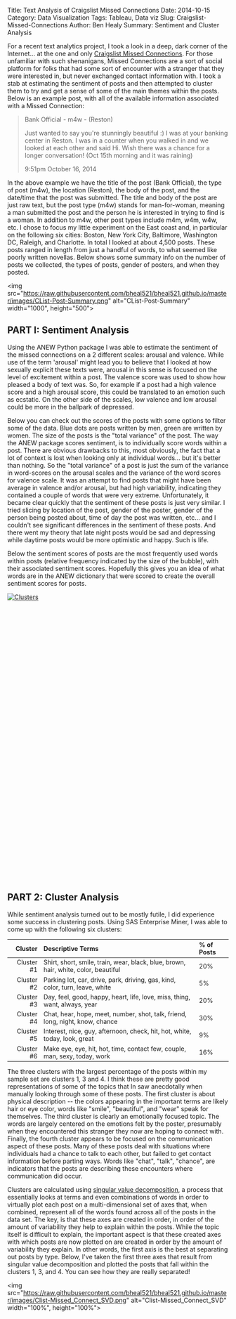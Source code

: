 Title: Text Analysis of Craigslist Missed Connections
Date: 2014-10-15
Category: Data Visualization
Tags: Tableau, Data viz
Slug: Craigslist-Missed-Connections
Author: Ben Healy
Summary: Sentiment and Cluster Analysis

For a recent text analytics project, I took a look in a deep, dark corner of the Internet... at the one and only [Craigslist Missed Connections](https://newyork.craigslist.org/search/mis). 
For those unfamiliar with such shenanigans, Missed Connections are a sort of social platform for folks that had some sort of encounter with a stranger that they were interested in, but
never exchanged contact information with. I took a stab at estimating the sentiment of posts and then attempted to cluster them to try and get a sense of some of the main themes 
within the posts. Below is an example post, with all of the available information associated with a Missed Connection:

>Bank Official - m4w - (Reston)
>
>Just wanted to say you're stunningly beautiful :) I was at your banking center in Reston. I was in a counter when you walked in and we 
>looked at each other and said Hi. Wish there was a chance for a longer conversation! (Oct 15th morning and it was raining)	
>
>9:51pm October 16, 2014

In the above example we have the title of the post (Bank Official), the type of post (m4w), the location (Reston), the body of the post, and the date/time that the post was submitted.
The title and body of the post are just raw text, but the post type (m4w) stands for man-for-woman, meaning a man submitted the post and the person he is interested in trying 
to find is a woman. In addition to m4w, other post types include m4m, w4m, w4w, etc. I chose to focus my little experiment on the East coast and, in particular 
on the following six cities: Boston, New York City, Baltimore, Washington DC, Raleigh, and Charlotte. In total I looked at about 4,500 posts. These posts ranged in length from just a handful
of words, to what seemed like poorly written novellas. Below shows some summary info on the number of posts we collected, the types of posts, gender of posters, and when they posted.

<img src="https://raw.githubusercontent.com/bheal521/bheal521.github.io/master/images/CList-Post-Summary.png" alt="CList-Post-Summary" width="1000", height="500">

PART I: Sentiment Analysis
--------------------------------------------	
Using the ANEW Python package I was able to estimate the sentiment of the missed connections on a 2 different scales: arousal and valence. While use of the term 'arousal' might lead you
to believe that I looked at how sexually explicit these texts were, arousal in this sense is focused on the level of excitement within a post. The valence score was used to show
how pleased a body of text was. So, for example if a post had a high valence score and a high arousal score, this could be translated to an emotion such as ecstatic. On the other side
of the scales, low valence and low arousal could be more in the ballpark of depressed.

Below you can check out the scores of the posts with some options to filter some of the data. Blue dots are posts written by men, green are written by women. The size of the posts is
the "total variance" of the post. The way the ANEW package scores sentiment, is to individually score words within a post. There are obvious drawbacks to this, most obviously, the fact that
a lot of context is lost when looking only at individual words... but it's better than nothing.	So the "total variance" of a post is just the sum of the variance in word-scores on the arousal scales
and the variance of the word scores for valence scale. It was an attempt to find posts that might have been average in valence and/or arousal, but had high variability, indicating they contained
a couple of words that were very extreme. Unfortunately, it became clear quickly that the sentiment of these posts is just very similar. I tried slicing by location of the post, 
gender of the poster, gender of the person being posted about, time of day the post was written, etc... and I couldn't see significant differences in the sentiment of these posts. And
there went my theory that late night posts would be sad and depressing while daytime posts would be more optimistic and happy. Such is life.

Below the sentiment scores of posts are the most frequently used words within posts (relative frequency indicated by the size of the bubble), with their associated sentiment scores. Hopefully 
this gives you an idea of what words are in the ANEW dictionary that were scored to create the overall sentiment scores for posts.

<script type='text/javascript' src='https://public.tableausoftware.com/javascripts/api/viz_v1.js'></script><div class='tableauPlaceholder' style='width: 924px; height: 629px;'><noscript><a href='#'><img alt='Clusters ' src='https:&#47;&#47;public.tableausoftware.com&#47;static&#47;images&#47;Cr&#47;CraigslistMissedConnections&#47;Clusters&#47;1_rss.png' style='border: none' /></a></noscript><object class='tableauViz' width='924' height='629' style='display:none;'><param name='host_url' value='https%3A%2F%2Fpublic.tableausoftware.com%2F' /> <param name='site_root' value='' /><param name='name' value='CraigslistMissedConnections&#47;Clusters' /><param name='tabs' value='no' /><param name='toolbar' value='yes' /><param name='static_image' value='https:&#47;&#47;public.tableausoftware.com&#47;static&#47;images&#47;Cr&#47;CraigslistMissedConnections&#47;Clusters&#47;1.png' /> <param name='animate_transition' value='yes' /><param name='display_static_image' value='yes' /><param name='display_spinner' value='yes' /><param name='display_overlay' value='yes' /><param name='display_count' value='yes' /></object></div><div style='width:924px;height:22px;padding:0px 10px 0px 0px;color:black;font:normal 8pt verdana,helvetica,arial,sans-serif;'><div style='float:right; padding-right:8px;'><a href='http://www.tableausoftware.com/public/about-tableau-products?ref=https://public.tableausoftware.com/views/CraigslistMissedConnections/Clusters' target='_blank'>Learn About Tableau</a></div></div>

PART 2: Cluster Analysis
--------------------------------------------
While sentiment analysis turned out to be mostly futile, I did experience some success in clustering posts. Using SAS Enterprise Miner, I was able to come up with the 
following six clusters:

| Cluster     |Descriptive Terms                                                                  | % of Posts|
|------------:|:----------------------------------------------------------------------------------|:----------|
|Cluster #1   |Shirt, short, smile, train, wear, black, blue, brown, hair, white, color, beautiful| 20%       |
|Cluster #2	  | Parking lot, car, drive, park, driving, gas, kind, color, turn, leave, white      | 5%        |
|Cluster #3	  | Day, feel, good, happy, heart, life, love, miss, thing, want, always, year        | 20%       |
|Cluster #4	  | Chat, hear, hope, meet, number, shot, talk, friend, long, night, know, chance     | 30%       |
|Cluster #5   | Interest, nice, guy, afternoon, check, hit, hot, white, today, look, great        | 9%        |
|Cluster #6	  | Make eye, eye, hit, hot, time, contact few, couple, man, sexy, today, work        | 16%       |

The three clusters with the largest percentage of the posts within my sample set are clusters 1, 3 and 4. I think these are pretty good representations of some of the topics that In
saw anecdotally when manually looking through some of these posts. The first cluster is about physical description -- the colors appearing in the important terms are likely hair or eye color,
words like "smile", "beautiful", and "wear" speak for themselves. The third cluster is clearly an emotionally focused topic. The words are largely centered on the emotions felt by the poster,
presumably when they encountered this stranger they now are hoping to connect with. Finally, the fourth cluster appears to be focused on the communication aspect of these posts. Many of these
posts deal with situations where individuals had a chance to talk to each other, but failed to get contact information before parting ways. Words like "chat", "talk", "chance", are indicators
that the posts are describing these encounters where communication did occur.

Clusters are calculated using [singular value decomposition](http://en.wikipedia.org/wiki/Singular_value_decomposition), a process that essentially looks at terms and even combinations of words in order to virtually plot each post on a multi-dimensional
set of axes that, when combined, represent all of the words found across all of the posts in the data set. The key, is that these axes are created in order, in order of the amount of variability
they help to explain within the posts. While the topic itself is difficult to explain, the important aspect is that these created axes with which posts are now plotted on are created in order
by the amount of variability they explain. In other words, the first axis is the best at separating out posts by type. Below, I've taken the first three axes that result from singular value decomposition
and plotted the posts that fall within the clusters 1, 3, and 4. You can see how they are really separated! 

<img src="https://raw.githubusercontent.com/bheal521/bheal521.github.io/master/images/Clist-Missed_Connect_SVD.png" alt="Clist-Missed_Connect_SVD" width="100%", height="100%">

